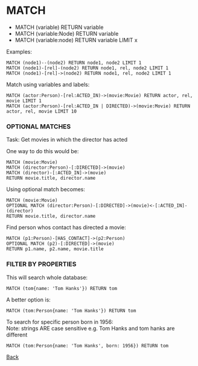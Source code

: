 # MATCH

* MATCH (variable) RETURN variable
* MATCH (variable:Node) RETURN variable
* MATCH (variable:node) RETURN variable LIMIT x

Examples:
```
MATCH (node1)--(node2) RETURN node1, node2 LIMIT 1
MATCH (node1)-[rel]-(node2) RETURN node1, rel, node2 LIMIT 1
MATCH (node1)-[rel]->(node2) RETURN node1, rel, node2 LIMIT 1
```

Match using variables and labels:
```
MATCH (actor:Person)-[rel:ACTED_IN)->(movie:Movie) RETURN actor, rel, movie LIMIT 1
MATCH (actor:Person)-[rel:ACTED_IN | DIRECTED)->(movie:Movie) RETURN actor, rel, movie LIMIT 10
```

### OPTIONAL MATCHES

Task: Get movies in which the director has acted

One way to do this would be:
```
MATCH (movie:Movie)
MATCH (director:Person)-[:DIRECTED]->(movie)
MATCH (director)-[:ACTED_IN]->(movie)
RETURN movie.title, director.name
```

Using optional match becomes:
```
MATCH (movie:Movie)
OPTIONAL MATCH (director:Person)-[:DIRECTED]->(movie)<-[:ACTED_IN]-(director)
RETURN movie.title, director.name
```

Find person whos contact has directed a movie:
```
MATCH (p1:Person)-[HAS_CONTACT]->(p2:Person)
OPTIONAL MATCH (p2)-[:DIRECTED]->(movie)
RETURN p1.name, p2.name, movie.title
```

### FILTER BY PROPERTIES

This will search whole database:
```
MATCH (tom{name: 'Tom Hanks'}) RETURN tom
```
A better option is:
```
MATCH (tom:Person{name: 'Tom Hanks'}) RETURN tom
```
To search for specific person born in 1956:  
Note: strings ARE case sensitive e.g. Tom Hanks and tom hanks are different
```
MATCH (tom:Person{name: 'Tom Hanks', born: 1956}) RETURN tom
```


[Back](../README.md)